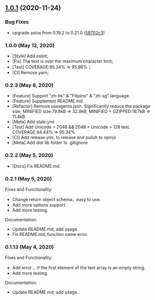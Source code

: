 ## [1.0.1](https://github.com/DarinRowe/googletrans/compare/v1.0.0...v1.0.1) (2020-11-24)


### Bug Fixes

* upgrade axios from 0.19.2 to 0.21.0 ([58702c3](https://github.com/DarinRowe/googletrans/commit/58702c34578266736caa0aa11385ee5f10f6c6ee))

### 1.0.0 (May 12, 2020)

- [Style] Add eslint;
- [Fix] The text is over the maximum character limit;
- [Test] COVERAGE:95.34% => 95.96%；
- [CI] Remove yarn;

### 0.2.3 (May 8, 2020)

- [Feature] Support "zh-hk" & "Filipino" & "zh-sg" language.
- [Feature] Supplement README.md.
- [Refactor] Remove useagents.json. Significantly reduce the package size, MINIFIED size:79.8kB => 32.8kB, MINIFIED + GZIPPED:16.7kB => 11.4kB.
- [Meta] Add stale.yml
- [Test] Add Unicode > 2048 && 2048 > Unicode > 128 test. COVERAGE:94.44% => 95.34%
- [CI] Add release.yml, to release and pulish to npmjs
- [Meta] Add dist lib folder to .gitignore

### 0.2.2 (May 5, 2020)

- [Docs] Fix README.md.

### 0.2.1 (May 5, 2020)

Fixes and Functionality:

- Change return object schema，easy to use.
- Add more options support.
- Add more testing.

Documentation:

- Update README.md, add usage.
- Fix README.md, function name error.

### 0.1.13 (May 4, 2020)

Fixes and Functionality:

- Add error ，if the first element of the text array is an empty string.
- Add more testing.

Documentation:

- Update README.md, add usage.
